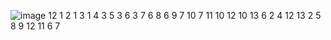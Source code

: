 ![image](https://github.com/nguyennamtien91/algorithm/assets/128877043/23bdc969-ad53-4e2a-97c4-0cd9bee6ae0e)
12
1 2
1 3
1 4
3 5
3 6
3 7
6 8
6 9
7 10
7 11
10 12
10 13
6
2 4
12 13
2 5
8 9
12 11
6 7
